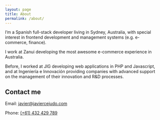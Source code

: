 ```yaml
---
layout: page
title: About
permalink: /about/
---
```


I’m a Spanish full-stack developer living in Sydney, Australia, with special
interest in frontend development and management systems (e.g. e-commerce, finance).

I work at Zanui developing the most awesome e-commerce experience in Australia.

Before, I worked at JIG developing web applications in PHP and Javascript, and
at Ingeniería e Innovación providing companies with advanced support on the
management of their innovation and R&D processes.

## Contact me

Email: [javier@javiercejudo.com](mailto:javier@javiercejudo.com)

Phone: [(+61) 432 429 789](tel:+61432429789)
